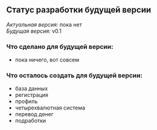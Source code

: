## Статус разработки будущей версии

*Актуальная версия:* пока нет  
*Будущая версия:* v0.1  
### Что сделано для будущей версии:
- пока ничего, вот совсем  

### Что осталось создать для будущей версии:
- база данных
- регистрация
- профиль
- четырехвалютная система
- перевод денег
- подработки
